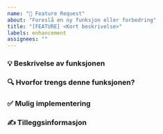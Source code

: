 ```yaml
---
name: "🚀 Feature Request"
about: "Foreslå en ny funksjon eller forbedring"
title: "[FEATURE] <Kort beskrivelse>"
labels: enhancement
assignees: ""
---
```


### 💡 Beskrivelse av funksjonen
<!-- Beskriv funksjonen kort og tydelig. -->

### 🔍 Hvorfor trengs denne funksjonen?
<!-- Forklar hvorfor denne funksjonen er nyttig. -->

### ✅ Mulig implementering
<!-- Hvordan kan denne funksjonen implementeres? -->

### ✍ Tilleggsinformasjon
<!-- Eventuell ekstra informasjon eller referanser. -->

